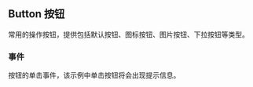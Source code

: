 <div class="demo-header">
<p class="overviewicon">
  <span class="wapi-form-button"/>
</p>

## Button 按钮

<nova-uxlink widget-name="Button"></nova-uxlink>

常用的操作按钮，提供包括默认按钮、图标按钮、图片按钮、下拉按钮等类型。
</div>

### 事件

按钮的单击事件，该示例中单击按钮将会出现提示信息。

<nova-demo-view link="button/click.vue"></nova-demo-view>

<br />
